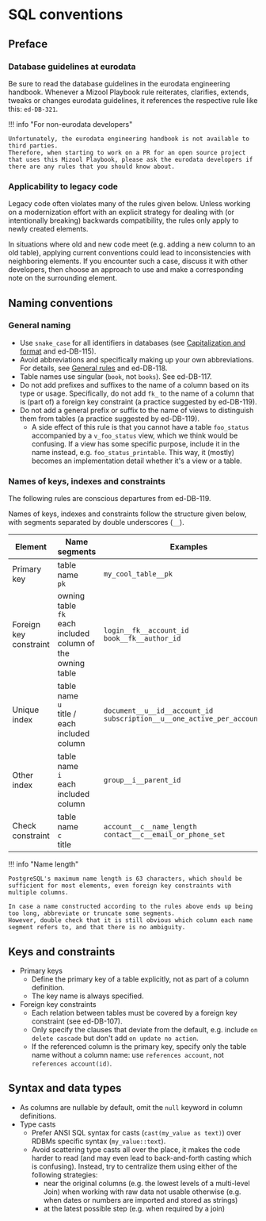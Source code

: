 # SQL conventions

## Preface

### Database guidelines at eurodata

Be sure to read the database guidelines in the eurodata engineering handbook.
Whenever a Mizool Playbook rule reiterates, clarifies, extends, tweaks or changes eurodata guidelines, it references the respective rule like this: `ed-DB-321`.

!!! info "For non-eurodata developers"

    Unfortunately, the eurodata engineering handbook is not available to third parties.
    Therefore, when starting to work on a PR for an open source project that uses this Mizool Playbook, please ask the eurodata developers if there are any rules that you should know about.

### Applicability to legacy code

Legacy code often violates many of the rules given below.
Unless working on a modernization effort with an explicit strategy for dealing with (or intentionally breaking) backwards compatibility, the rules only apply to newly created elements.

In situations where old and new code meet (e.g. adding a new column to an old table), applying current conventions could lead to inconsistencies with neighboring elements.
If you encounter such a case, discuss it with other developers, then choose an approach to use and make a corresponding note on the surrounding element.

## Naming conventions

### General naming
 
- Use `snake_case` for all identifiers in databases (see [Capitalization and format](naming.md#capitalization-and-format) and ed-DB-115).
- Avoid abbreviations and specifically making up your own abbreviations.
  For details, see [General rules](naming#general-rules) and ed-DB-118.
- Table names use singular (`book`, not `books`).
  See ed-DB-117.
- Do not add prefixes and suffixes to the name of a column based on its type or usage.
  Specifically, do not add `fk_` to the name of a column that is (part of) a foreign key constraint (a practice suggested by ed-DB-119).
- Do not add a general prefix or suffix to the name of views to distinguish them from tables (a practice suggested by ed-DB-119).
    - A side effect of this rule is that you cannot have a table `foo_status` accompanied by a `v_foo_status` view, which we think would be confusing.
      If a view has some specific purpose, include it in the name instead, e.g. `foo_status_printable`.
      This way, it (mostly) becomes an implementation detail whether it's a view or a table.

### Names of keys, indexes and constraints

The following rules are conscious departures from ed-DB-119.

Names of keys, indexes and constraints follow the structure given below, with segments separated by double underscores (`__`). 

| Element                | Name segments                                                    | Examples                                                                      |
|------------------------|------------------------------------------------------------------|-------------------------------------------------------------------------------|
| Primary key            | table name<br>`pk`                                               | `my_cool_table__pk`                                                           |
| Foreign key constraint | owning table<br>`fk`<br>each included column of the owning table | `login__fk__account_id`<br>`book__fk__author_id`                              |
| Unique index           | table name<br>`u`<br>title / each included column                | `document__u__id__account_id`<br>`subscription__u__one_active_per_account_id` |
| Other index            | table name<br>`i`<br>each included column                        | `group__i__parent_id`                                                         |
| Check constraint       | table name<br>`c`<br>title                                       | `account__c__name_length`<br>`contact__c__email_or_phone_set`                 |


!!! info "Name length"

    PostgreSQL's maximum name length is 63 characters, which should be sufficient for most elements, even foreign key constraints with multiple columns.

    In case a name constructed according to the rules above ends up being too long, abbreviate or truncate some segments.
    However, double check that it is still obvious which column each name segment refers to, and that there is no ambiguity.

## Keys and constraints

- Primary keys
    - Define the primary key of a table explicitly, not as part of a column definition.
    - The key name is always specified.
- Foreign key constraints
    - Each relation between tables must be covered by a foreign key constraint (see ed-DB-107).
    - Only specify the clauses that deviate from the default, e.g. include `on delete cascade` but don't add `on update no action`.
    - If the referenced column is the primary key, specify only the table name without a column name: use `references account`, not `references account(id)`.

## Syntax and data types

- As columns are nullable by default, omit the `null` keyword in column definitions.
- Type casts
    - Prefer ANSI SQL syntax for casts (`cast(my_value as text)`) over RDBMs specific syntax (`my_value::text`).
    - Avoid scattering type casts all over the place, it makes the code harder to read (and may even lead to back-and-forth casting which is confusing).
      Instead, try to centralize them using either of the following strategies:
        - near the original columns (e.g. the lowest levels of a multi-level Join) when working with raw data not usable otherwise (e.g. when dates or numbers are imported and stored as strings)
        - at the latest possible step (e.g. when required by a join)
